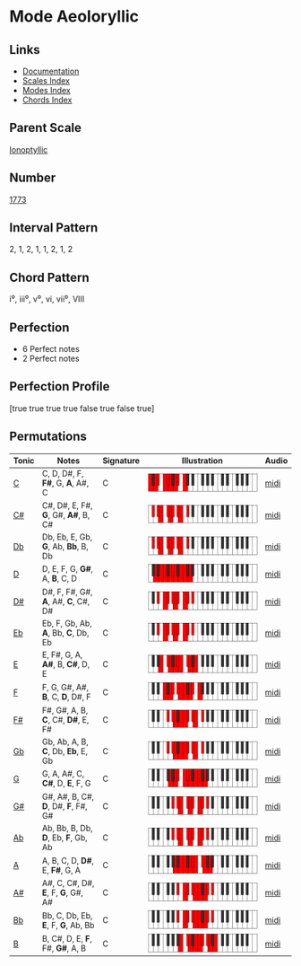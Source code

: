 # Mode Aeoloryllic

## Links

- [Documentation](index.md)
- [Scales Index](Scales.md)
- [Modes Index](Modes.md)
- [Chords Index](Chords.md)

## Parent Scale

[Ionoptyllic](ScaleIonoptyllic.md)

## Number

[1773](https://ianring.com/musictheory/scales/1773)

## Interval Pattern

2, 1, 2, 1, 1, 2, 1, 2

## Chord Pattern

i⁰, iii⁰, v⁰, vi, vii⁰, VIII

## Perfection

- 6 Perfect notes
- 2 Perfect notes

## Perfection Profile

[true true true true false true false true]

## Permutations

| Tonic | Notes | Signature | Illustration | Audio |
|-------|-------|-----------|--------------|-------|
| [C](ModeCNaturalAeoloryllic.md) | C, D, D#, F, **F#**, G, **A**, A#, C | C | ![CNaturalAeoloryllic](ModeCNaturalAeoloryllic.png) | [midi](https://github.com/edipermadi/music/blob/main/docs/ModeCNaturalAeoloryllic.mid?raw=true) |
| [C#](ModeCSharpAeoloryllic.md) | C#, D#, E, F#, **G**, G#, **A#**, B, C# | C | ![CSharpAeoloryllic](ModeCSharpAeoloryllic.png) | [midi](https://github.com/edipermadi/music/blob/main/docs/ModeCSharpAeoloryllic.mid?raw=true) |
| [Db](ModeDFlatAeoloryllic.md) | Db, Eb, E, Gb, **G**, Ab, **Bb**, B, Db | C | ![DFlatAeoloryllic](ModeDFlatAeoloryllic.png) | [midi](https://github.com/edipermadi/music/blob/main/docs/ModeDFlatAeoloryllic.mid?raw=true) |
| [D](ModeDNaturalAeoloryllic.md) | D, E, F, G, **G#**, A, **B**, C, D | C | ![DNaturalAeoloryllic](ModeDNaturalAeoloryllic.png) | [midi](https://github.com/edipermadi/music/blob/main/docs/ModeDNaturalAeoloryllic.mid?raw=true) |
| [D#](ModeDSharpAeoloryllic.md) | D#, F, F#, G#, **A**, A#, **C**, C#, D# | C | ![DSharpAeoloryllic](ModeDSharpAeoloryllic.png) | [midi](https://github.com/edipermadi/music/blob/main/docs/ModeDSharpAeoloryllic.mid?raw=true) |
| [Eb](ModeEFlatAeoloryllic.md) | Eb, F, Gb, Ab, **A**, Bb, **C**, Db, Eb | C | ![EFlatAeoloryllic](ModeEFlatAeoloryllic.png) | [midi](https://github.com/edipermadi/music/blob/main/docs/ModeEFlatAeoloryllic.mid?raw=true) |
| [E](ModeENaturalAeoloryllic.md) | E, F#, G, A, **A#**, B, **C#**, D, E | C | ![ENaturalAeoloryllic](ModeENaturalAeoloryllic.png) | [midi](https://github.com/edipermadi/music/blob/main/docs/ModeENaturalAeoloryllic.mid?raw=true) |
| [F](ModeFNaturalAeoloryllic.md) | F, G, G#, A#, **B**, C, **D**, D#, F | C | ![FNaturalAeoloryllic](ModeFNaturalAeoloryllic.png) | [midi](https://github.com/edipermadi/music/blob/main/docs/ModeFNaturalAeoloryllic.mid?raw=true) |
| [F#](ModeFSharpAeoloryllic.md) | F#, G#, A, B, **C**, C#, **D#**, E, F# | C | ![FSharpAeoloryllic](ModeFSharpAeoloryllic.png) | [midi](https://github.com/edipermadi/music/blob/main/docs/ModeFSharpAeoloryllic.mid?raw=true) |
| [Gb](ModeGFlatAeoloryllic.md) | Gb, Ab, A, B, **C**, Db, **Eb**, E, Gb | C | ![GFlatAeoloryllic](ModeGFlatAeoloryllic.png) | [midi](https://github.com/edipermadi/music/blob/main/docs/ModeGFlatAeoloryllic.mid?raw=true) |
| [G](ModeGNaturalAeoloryllic.md) | G, A, A#, C, **C#**, D, **E**, F, G | C | ![GNaturalAeoloryllic](ModeGNaturalAeoloryllic.png) | [midi](https://github.com/edipermadi/music/blob/main/docs/ModeGNaturalAeoloryllic.mid?raw=true) |
| [G#](ModeGSharpAeoloryllic.md) | G#, A#, B, C#, **D**, D#, **F**, F#, G# | C | ![GSharpAeoloryllic](ModeGSharpAeoloryllic.png) | [midi](https://github.com/edipermadi/music/blob/main/docs/ModeGSharpAeoloryllic.mid?raw=true) |
| [Ab](ModeAFlatAeoloryllic.md) | Ab, Bb, B, Db, **D**, Eb, **F**, Gb, Ab | C | ![AFlatAeoloryllic](ModeAFlatAeoloryllic.png) | [midi](https://github.com/edipermadi/music/blob/main/docs/ModeAFlatAeoloryllic.mid?raw=true) |
| [A](ModeANaturalAeoloryllic.md) | A, B, C, D, **D#**, E, **F#**, G, A | C | ![ANaturalAeoloryllic](ModeANaturalAeoloryllic.png) | [midi](https://github.com/edipermadi/music/blob/main/docs/ModeANaturalAeoloryllic.mid?raw=true) |
| [A#](ModeASharpAeoloryllic.md) | A#, C, C#, D#, **E**, F, **G**, G#, A# | C | ![ASharpAeoloryllic](ModeASharpAeoloryllic.png) | [midi](https://github.com/edipermadi/music/blob/main/docs/ModeASharpAeoloryllic.mid?raw=true) |
| [Bb](ModeBFlatAeoloryllic.md) | Bb, C, Db, Eb, **E**, F, **G**, Ab, Bb | C | ![BFlatAeoloryllic](ModeBFlatAeoloryllic.png) | [midi](https://github.com/edipermadi/music/blob/main/docs/ModeBFlatAeoloryllic.mid?raw=true) |
| [B](ModeBNaturalAeoloryllic.md) | B, C#, D, E, **F**, F#, **G#**, A, B | C | ![BNaturalAeoloryllic](ModeBNaturalAeoloryllic.png) | [midi](https://github.com/edipermadi/music/blob/main/docs/ModeBNaturalAeoloryllic.mid?raw=true) |
